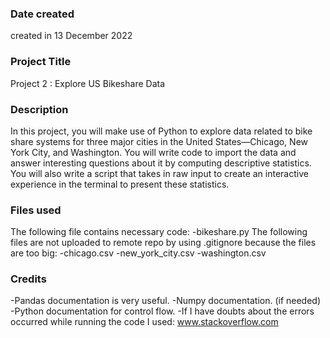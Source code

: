 

### Date created
created in 13 December 2022

### Project Title
Project 2 : Explore US Bikeshare Data


### Description
In this project, you will make use of Python to explore data related to bike share systems for three major cities in the United States—Chicago, New York City, and Washington. You will write code to import the data and answer interesting questions about it by computing descriptive statistics. You will also write a script that takes in raw input to create an interactive experience in the terminal to present these statistics.

### Files used
The following file contains necessary code:
-bikeshare.py
The following files are not uploaded to remote repo by using .gitignore because the files are too big:
-chicago.csv
-new_york_city.csv
-washington.csv


### Credits
-Pandas documentation is very useful.
-Numpy documentation. (if needed)
-Python documentation for control flow.
-If I have doubts about the errors occurred while running the code I used: www.stackoverflow.com

